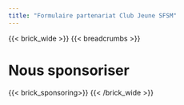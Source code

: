 ```yaml
---
title: "Formulaire partenariat Club Jeune SFSM"
---
```

{{< brick_wide >}}
{{< breadcrumbs >}}

# Nous sponsoriser


{{< brick_sponsoring>}}
{{< /brick_wide >}}
